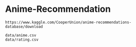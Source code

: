 # Anime-Recommendation


```
https://www.kaggle.com/CooperUnion/anime-recommendations-database/download

data/anime.csv
data/rating.csv
```